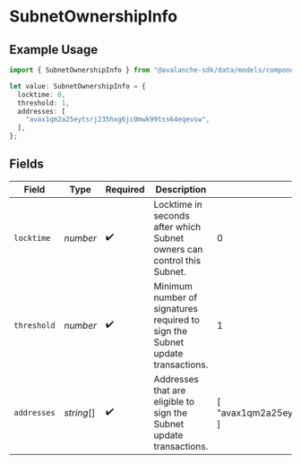 # SubnetOwnershipInfo

## Example Usage

```typescript
import { SubnetOwnershipInfo } from "@avalanche-sdk/data/models/components";

let value: SubnetOwnershipInfo = {
  locktime: 0,
  threshold: 1,
  addresses: [
    "avax1qm2a25eytsrj235hxg6jc0mwk99tss64eqevsw",
  ],
};
```

## Fields

| Field                                                                         | Type                                                                          | Required                                                                      | Description                                                                   | Example                                                                       |
| ----------------------------------------------------------------------------- | ----------------------------------------------------------------------------- | ----------------------------------------------------------------------------- | ----------------------------------------------------------------------------- | ----------------------------------------------------------------------------- |
| `locktime`                                                                    | *number*                                                                      | :heavy_check_mark:                                                            | Locktime in seconds after which Subnet owners can control this Subnet.        | 0                                                                             |
| `threshold`                                                                   | *number*                                                                      | :heavy_check_mark:                                                            | Minimum number of signatures required to sign the Subnet update transactions. | 1                                                                             |
| `addresses`                                                                   | *string*[]                                                                    | :heavy_check_mark:                                                            | Addresses that are eligible to sign the Subnet update transactions.           | [<br/>"avax1qm2a25eytsrj235hxg6jc0mwk99tss64eqevsw"<br/>]                     |